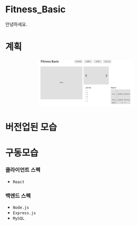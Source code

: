 # Fitness_Basic
안녕하세요. 

# 계획
<p align="center">
 <img src="client/src/images/Design(최종).PNG" width="300">
</p>

# 버전업된 모습


# 구동모습 

### 클라이언트 스펙
 - `React`

### 백엔드 스펙  
 - `Node.js`
 - `Express.js`
 - `MySQL`  
